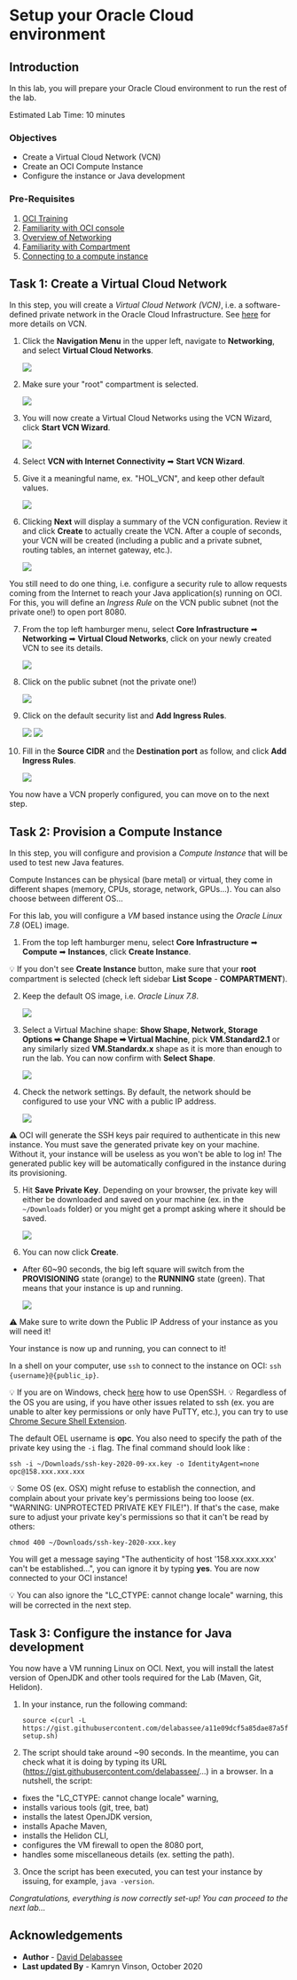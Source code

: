 # Setup your Oracle Cloud environment

## Introduction


In this lab, you will prepare your Oracle Cloud environment to run the rest of the lab.

Estimated Lab Time: 10 minutes

### Objectives
- Create a Virtual Cloud Network (VCN)
- Create an OCI Compute Instance
- Configure the instance or Java development

### Pre-Requisites

1. [OCI Training](https://cloud.oracle.com/en_US/iaas/training)
2. [Familiarity with OCI console](https://docs.us-phoenix-1.oraclecloud.com/Content/GSG/Concepts/console.htm)
3. [Overview of Networking](https://docs.us-phoenix-1.oraclecloud.com/Content/Network/Concepts/overview.htm)
4. [Familiarity with Compartment](https://docs.us-phoenix-1.oraclecloud.com/Content/GSG/Concepts/concepts.htm)
5. [Connecting to a compute instance](https://docs.us-phoenix-1.oraclecloud.com/Content/Compute/Tasks/accessinginstance.htm)
 
## Task 1: Create a Virtual Cloud Network

In this step, you will create a *Virtual Cloud Network (VCN)*, i.e. a software-defined private network in the Oracle Cloud Infrastructure. See [here](https://docs.cloud.oracle.com/en-us/iaas/Content/Network/Tasks/managingVCNs.htm) for more details on VCN.

1. Click the **Navigation Menu** in the upper left, navigate to **Networking**, and select **Virtual Cloud Networks**.

	![](https://objectstorage.us-phoenix-1.oraclecloud.com/p/SJgQwcGUvQ4LqtQ9xGsxRcgoSN19Wip9vSdk-D_lBzi7bhDP6eG1zMBl0I21Qvaz/n/c4u02/b/common/o/images/console/networking-vcn.png " ")

2. Make sure your "root" compartment is selected.

    ![](.././images/lab2-1bis.png " ")

3. You will now create a Virtual Cloud Networks using the VCN Wizard, click **Start VCN Wizard**.

    ![](.././images/lab2-2.png " ")

4. Select **VCN with Internet Connectivity** ➡ **Start VCN Wizard**.

5. Give it a meaningful name, ex. "HOL_VCN", and keep other default values.

    ![](.././images/lab2-3.png " ")

6. Clicking **Next** will display a summary of the VCN configuration. Review it and click **Create** to actually create the VCN. After a couple of seconds, your VCN will be created (including a public and a private subnet, routing tables, an internet gateway, etc.).

    ![](.././images/lab2-4.png " ")

You still need to do one thing, i.e. configure a security rule to allow requests coming from the Internet to reach your Java application(s) running on OCI. For this, you will define an *Ingress Rule* on the VCN public subnet (not the private one!) to open port 8080.

7. From the top left hamburger menu, select **Core Infrastructure** ➡ **Networking** ➡ **Virtual Cloud Networks**, click on your newly created VCN to see its details.

    ![](.././images/lab2-5.png " ")

8. Click on the public subnet (not the private one!)

    ![](.././images/lab2-6.png " ")

9. Click on the default security list and **Add Ingress Rules**.

    ![](.././images/lab2-7pre.png " ")
    ![](.././images/lab2-7.png " ")

10. Fill in the **Source CIDR** and the **Destination port** as follow, and click **Add Ingress Rules**.

    ![](.././images/lab2-8.png " ")

You now have a VCN properly configured, you can move on to the next step.

## Task 2: Provision a Compute Instance

In this step, you will configure and provision a *Compute Instance* that will be used to test new Java features.

Compute Instances can be physical (bare metal) or virtual, they come in different shapes (memory, CPUs, storage, network, GPUs…). You can also choose between different OS…

For this lab, you will configure a _VM_ based instance using the _Oracle Linux 7.8_ (OEL) image.

1. From the top left hamburger menu, select **Core Infrastructure** ➡ **Compute** ➡ **Instances**, click **Create Instance**.

💡 If you don't see **Create Instance** button, make sure that your **root** compartment is selected (check left sidebar **List Scope** - 
**COMPARTMENT**).


2. Keep the default OS image, i.e. _Oracle Linux 7.8_.

    ![](.././images/lab2-9A.png " ")


3. Select a Virtual Machine shape: **Show Shape, Network, Storage Options ➡ Change Shape ➡ Virtual Machine**, pick **VM.Standard2.1** or any similarly sized **VM.Standardx.x** shape as it is more than enough to run the lab. You can now confirm with  **Select Shape**.

    ![](.././images/lab2-9bis.png " ")


4. Check the network settings. By default, the network should be configured to use your VNC with a public IP address.

    ![](.././images/lab2-9ter.png " ")


⚠️ OCI will generate the SSH keys pair required to authenticate in this new instance.
You must save the generated private key on your machine. Without it, your instance will be useless as you won't be able to log in! The generated public key will be automatically configured in the instance during its provisioning.


5. Hit **Save Private Key**. Depending on your browser, the private key will either be downloaded and saved on your machine (ex. in the `~/Downloads` folder) or you might get a prompt asking where it should be saved.

    ![](.././images/lab2-10.png " ") 

6. You can now click **Create**.

- After 60~90 seconds, the big left square will switch from the **PROVISIONING** state (orange) to the **RUNNING** state (green). That means that your instance is up and running.

    ![](.././images/lab2-11.png " ") 

⚠️ Make sure to write down the Public IP Address of your instance as you will need it!

Your instance is now up and running, you can connect to it!

In a shell on your computer, use `ssh` to connect to the instance on OCI: `ssh {username}@{public_ip}`.

💡 If you are on Windows, check [here](https://docs.cloud.oracle.com/en-us/iaas/Content/Compute/Tasks/accessinginstance.htm#linux) how to use OpenSSH. 
💡 Regardless of the OS you are using, if you have other issues related to ssh (ex. you are unable to alter key permissions or only have PuTTY, etc.), you can try to use [Chrome Secure Shell Extension](https://delabassee.com/ssh-OCI-Chrome/).

The default OEL username is **opc**. You also need to specify the path of the private key using the `-i` flag.
The final command should look like :

`ssh -i ~/Downloads/ssh-key-2020-09-xx.key -o IdentityAgent=none opc@158.xxx.xxx.xxx`

💡 Some OS (ex. OSX) might refuse to establish the connection, and complain about your private key's permissions being too loose (ex. "WARNING: UNPROTECTED PRIVATE KEY FILE!"). If that's the case, make sure to adjust your private key's permissions so that it can't be read by others:

 `chmod 400 ~/Downloads/ssh-key-2020-xxx.key`

You will get a message saying "The authenticity of host '158.xxx.xxx.xxx' can't be established…", you can ignore it by typing **yes**. You are now connected to your OCI instance!

💡 You can also ignore the "LC_CTYPE: cannot change locale" warning, this will be corrected in the next step.



## Task 3: Configure the instance for Java development


You now have a VM running Linux on OCI. Next, you will install the latest version of OpenJDK and other tools required for the Lab (Maven, Git, Helidon).

1. In your instance, run the following command:

    ```
    source <(curl -L https://gist.githubusercontent.com/delabassee/a11e09dcf5a85dae87a5fd6a96ce77ea/raw/ed200268f5d6cdcbb2a9f16d91e5b5f23a4a682e/vm-setup.sh)
    ```

2. The script should take around ~90 seconds. In the meantime, you can check what it is doing by typing its URL (https://gist.githubusercontent.com/delabassee/...) in a browser. In a nutshell, the script: 
* fixes the "LC_CTYPE: cannot change locale" warning,
* installs various tools (git, tree, bat)
* installs the latest OpenJDK version,
* installs Apache Maven,
* installs the Helidon CLI,
* configures the VM firewall to open the 8080 port,
* handles some miscellaneous details (ex. setting the path). 

3. Once the script has been executed, you can test your instance by issuing, for example, `java -version`.

*Congratulations, everything is now correctly set-up! You can proceed to the next lab…*

## Acknowledgements

 - **Author** - [David Delabassee](https://delabassee.com)
 - **Last updated By** - Kamryn Vinson, October 2020

